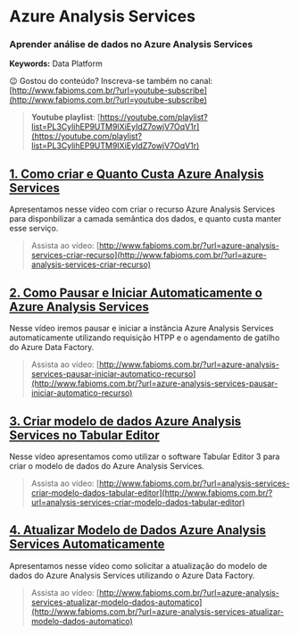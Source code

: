# Azure Analysis Services  
### **Aprender análise de dados no Azure Analysis Services**  
**Keywords:** Data Platform  

😉 Gostou do conteúdo? Inscreva-se também no canal: [http://www.fabioms.com.br/?url=youtube-subscribe](http://www.fabioms.com.br/?url=youtube-subscribe)

> **Youtube playlist**: [https://youtube.com/playlist?list=PL3CylihEP9UTM9IXiEyIdZ7owjV7OqV1r](https://youtube.com/playlist?list=PL3CylihEP9UTM9IXiEyIdZ7owjV7OqV1r)  


## [1. Como criar e Quanto Custa Azure Analysis Services ](/azure-analysis-services-criar-recurso.md)
Apresentamos nesse vídeo com criar o recurso Azure Analysis Services para disponbilizar a camada semântica dos dados, e quanto custa manter esse serviço.
> Assista ao vídeo: [http://www.fabioms.com.br/?url=azure-analysis-services-criar-recurso](http://www.fabioms.com.br/?url=azure-analysis-services-criar-recurso)  

## [2. Como Pausar e Iniciar Automaticamente o Azure Analysis Services](/azure-analysis-services-pausar-iniciar-automatico-recurso.md)
Nesse vídeo iremos pausar e iniciar a instância Azure Analysis Services automaticamente utilizando requisição HTPP e o agendamento de gatilho do Azure Data Factory.
> Assista ao vídeo: [http://www.fabioms.com.br/?url=azure-analysis-services-pausar-iniciar-automatico-recurso](http://www.fabioms.com.br/?url=azure-analysis-services-pausar-iniciar-automatico-recurso)  

## [3. Criar modelo de dados Azure Analysis Services no Tabular Editor](/analysis-services-criar-modelo-dados-tabular-editor.md)
Nesse vídeo apresentamos como utilizar o software Tabular Editor 3 para criar o modelo de dados do Azure Analysis Services.
> Assista ao vídeo: [http://www.fabioms.com.br/?url=analysis-services-criar-modelo-dados-tabular-editor](http://www.fabioms.com.br/?url=analysis-services-criar-modelo-dados-tabular-editor)  

## [4. Atualizar Modelo de Dados Azure Analysis Services Automaticamente](/azure-analysis-services-atualizar-modelo-dados-automatico.md)
Apresentamos nesse vídeo como solicitar a atualização do modelo de dados do Azure Analysis Services utilizando o Azure Data Factory.
> Assista ao vídeo: [http://www.fabioms.com.br/?url=azure-analysis-services-atualizar-modelo-dados-automatico](http://www.fabioms.com.br/?url=azure-analysis-services-atualizar-modelo-dados-automatico)  
